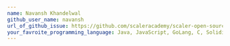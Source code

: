 ```yaml
---
name: Navansh Khandelwal
github_user_name: navansh
url_of_github_issue: https://github.com/scaleracademy/scaler-open-source-september-challenge/issues/69
your_favroite_programming_language: Java, JavaScript, GoLang, C, Solidity, Rust 
---
```

